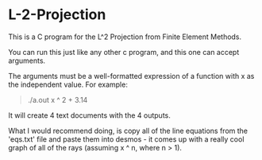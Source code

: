 # L-2-Projection
This is a C program for the L^2 Projection from Finite Element Methods.

You can run this just like any other c program, and this one can accept arguments.

The arguments must be a well-formatted expression of a function with x as the independent value.
For example:

> ./a.out x ^ 2 + 3.14

It will create 4 text documents with the 4 outputs.

What I would recommend doing, is copy all of the line equations from the 'eqs.txt' file and paste them into desmos - it comes up with a really cool graph of all of the rays (assuming x ^ n, where n > 1).
